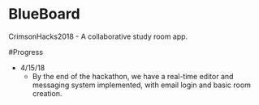 # BlueBoard
CrimsonHacks2018 - A collaborative study room app.

#Progress
- 4/15/18
  - By the end of the hackathon, we have a real-time editor and messaging system implemented, with email login and basic room creation. 
